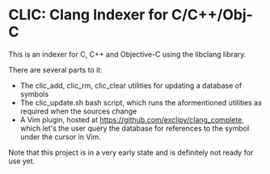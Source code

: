 CLIC: Clang Indexer for C/C++/Obj-C
===================================

This is an indexer for C, C++ and Objective-C using the libclang library.

There are several parts to it:

* The clic_add, clic_rm, clic_clear utilities for updating a database of symbols
* The clic_update.sh bash script, which runs the aformentioned utilities as required when the
  sources change
* A Vim plugin, hosted at https://github.com/exclipy/clang_complete, which let's the user query
  the database for references to the symbol under the cursor in Vim.

Note that this project is in a very early state and is definitely not ready for use yet.
